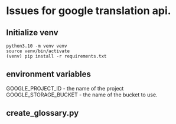 # Issues for google translation api.


## Initialize venv
```
python3.10 -m venv venv
source venv/bin/activate
(venv) pip install -r requirements.txt
```

## environment variables
GOOGLE_PROJECT_ID - the name of the project
GOOGLE_STORAGE_BUCKET - the name of the bucket to use.


## create_glossary.py